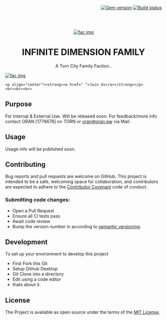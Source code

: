 <p align="right">
    <a href=""><img src="https://badge.fury.io/rb/just-the-docs.svg" alt="Gem version"></a> <a href=""><img src="https://github.com/pmarsceill/just-the-docs/workflows/Master%20branch%20CI/badge.svg" alt="Build status"></a>
</p>
<br><br>
<p align="center">
    <a href=""><img src="https://factionimages.torn.com/56611a5e-521b-4edd-1778676.jpg" alt="fac img"></a>
    <h1 align="center">INFINITE DIMENSION FAMILY</h1>
    <p align="center">A Torn City Family Faction..</p>
        <a href=""><img src="http://i.oran.pw/images/RoQ9D.png" alt="fac img"></a>

    <p align="center"><strong><a href=" ">Join Us</a></strong></p>
    <br><br><br>
</p>

## Purpose

For Internal & External Use.
Will be released soon.
For feedback/more info contact ORAN [1778676] on TORN or oran@oran.pw via Mail.

## Usage

Usage info will be published soon.

## Contributing

Bug reports and pull requests are welcome on GitHub. This project is intended to be a safe, welcoming space for collaboration, and contributors are expected to adhere to the [Contributor Covenant](http://contributor-covenant.org) code of conduct.

### Submitting code changes:

- Open a Pull Request
- Ensure all CI tests pass
- Await code review
- Bump the version number in according to [semantic versioning](https://semver.org/).

## Development

To set up your environment to develop this project

- First Fork this Git
- Setup Github Desktop
- Git Clone into a directory
- Edit using a code editor
- thats about it. 


## License

The Project is available as open source under the terms of the [MIT License](http://opensource.org/licenses/MIT).
